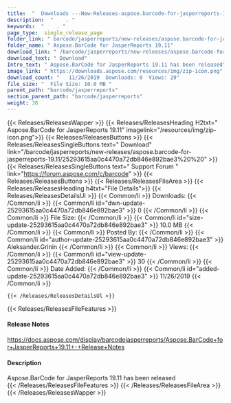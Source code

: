 ```yaml
---
title:  "  Downloads ---New-Releases-aspose.barcode-for-jasperreports-19.11 . " 
description:  "    . " 
keywords:  "    . " 
page_type:  single_release_page
folder_link: " barcode/jasperreports/new-releases/aspose.barcode-for-jasperreports-19.11/"
folder_name: " Aspose.BarCode for JasperReports 19.11"
download_link: " /barcode/jasperreports/new-releases/aspose.barcode-for-jasperreports-19.11/25293615aa0c4470a72db846e892bae3"
download_text: " Download"
Intro_text: " Aspose.BarCode for JasperReports 19.11 has been released"
image_link: " https://downloads.aspose.com/resources/img/zip-icon.png"
download_count: "   11/26/2019  Downloads: 0  Views: 29"
file_size: "  File Size: 10.0 MB "
parent_path: "barcode/jasperreports"
section_parent_path: "barcode/jasperreports"
weight: 38 
---
```


{{< Releases/ReleasesWapper >}}
  {{< Releases/ReleasesHeading H2txt=" Aspose.BarCode for JasperReports 19.11" imagelink="/resources/img/zip-icon.png">}}
  {{< Releases/ReleasesButtons >}}
    {{< Releases/ReleasesSingleButtons text=" Download" link="/barcode/jasperreports/new-releases/aspose.barcode-for-jasperreports-19.11/25293615aa0c4470a72db846e892bae3%20%20" >}}
    {{< Releases/ReleasesSingleButtons text=" Support Forum " link="https://forum.aspose.com/c/barcode" >}}
  {{< Releases/ReleasesButtons >}}
  {{< Releases/ReleasesFileArea >}}
    {{< Releases/ReleasesHeading h4txt="File Details">}}
    {{< Releases/ReleasesDetailsUl >}}
            {{< Common/li  >}} Downloads: {{< /Common/li >}} 
      {{< Common/li id="dwn-update-25293615aa0c4470a72db846e892bae3" >}} 0 {{< /Common/li >}} 
      {{< Common/li  >}} File Size: {{< /Common/li >}} 
      {{< Common/li id="size-update-25293615aa0c4470a72db846e892bae3" >}} 10.0 MB {{< /Common/li >}} 
      {{< Common/li  >}} Posted By: {{< /Common/li >}} 
      {{< Common/li id="author-update-25293615aa0c4470a72db846e892bae3" >}} Aleksander.Grinin {{< /Common/li >}} 
      {{< Common/li  >}} Views: {{< /Common/li >}} 
      {{< Common/li id="view-update-25293615aa0c4470a72db846e892bae3" >}} 30 {{< /Common/li >}} 
      {{< Common/li  >}} Date Added: {{< /Common/li >}} 
      {{< Common/li id="added-update-25293615aa0c4470a72db846e892bae3" >}} 11/26/2019 {{< /Common/li >}} 

    {{< /Releases/ReleasesDetailsUl >}}

  {{< Releases/ReleasesFileFeatures >}}
      <h4>Release Notes</h4><div><a href="https://docs.aspose.com/display/barcodejasperreports/Aspose.BarCode+for+JasperReports+19.11+-+Release+Notes">https://docs.aspose.com/display/barcodejasperreports/Aspose.BarCode+for+JasperReports+19.11+-+Release+Notes</a></div><h4>Description</h4><div class="HTMLDescription">Aspose.BarCode for JasperReports 19.11 has been released</div>
  {{< /Releases/ReleasesFileFeatures >}}
 {{< /Releases/ReleasesFileArea >}}
{{< /Releases/ReleasesWapper >}}


